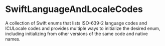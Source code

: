 # SwiftLanguageAndLocaleCodes

A collection of Swift enums that lists ISO-639-2 language codes and ICULocale codes and provides multiple ways to initialize the desired enum, including initializing from other versions of the same code and native names.
